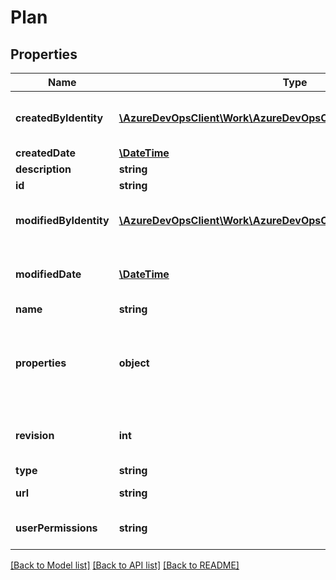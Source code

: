 # Plan

## Properties
Name | Type | Description | Notes
------------ | ------------- | ------------- | -------------
**createdByIdentity** | [**\AzureDevOpsClient\Work\AzureDevOpsClient\Work\Model\IdentityRef**](IdentityRef.md) | Identity that created this plan. Defaults to null for records before upgrading to ScaledAgileViewComponent4. | [optional] 
**createdDate** | [**\DateTime**](\DateTime.md) | Date when the plan was created | [optional] 
**description** | **string** | Description of the plan | [optional] 
**id** | **string** | Id of the plan | [optional] 
**modifiedByIdentity** | [**\AzureDevOpsClient\Work\AzureDevOpsClient\Work\Model\IdentityRef**](IdentityRef.md) | Identity that last modified this plan. Defaults to null for records before upgrading to ScaledAgileViewComponent4. | [optional] 
**modifiedDate** | [**\DateTime**](\DateTime.md) | Date when the plan was last modified. Default to CreatedDate when the plan is first created. | [optional] 
**name** | **string** | Name of the plan | [optional] 
**properties** | **object** | The PlanPropertyCollection instance associated with the plan. These are dependent on the type of the plan. For example, DeliveryTimelineView, it would be of type DeliveryViewPropertyCollection. | [optional] 
**revision** | **int** | Revision of the plan. Used to safeguard users from overwriting each other&#39;s changes. | [optional] 
**type** | **string** | Type of the plan | [optional] 
**url** | **string** | The resource url to locate the plan via rest api | [optional] 
**userPermissions** | **string** | Bit flag indicating set of permissions a user has to the plan. | [optional] 

[[Back to Model list]](../README.md#documentation-for-models) [[Back to API list]](../README.md#documentation-for-api-endpoints) [[Back to README]](../README.md)


